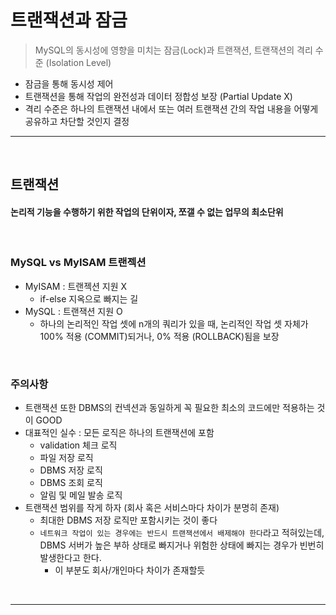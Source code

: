 # 트랜잭션과 잠금
> MySQL의 동시성에 영향을 미치는 잠금(Lock)과 트랜잭션, 트랜잭션의 격리 수준 (Isolation Level)
* 잠금을 통해 동시성 제어 
* 트랜잭션을 통해 작업의 완전성과 데이터 정합성 보장 (Partial Update X)
* 격리 수준은 하나의 트랜잭션 내에서 또는 여러 트랜잭션 간의 작업 내용을 어떻게 공유하고 차단할 것인지 결정

<hr>
<br>

## 트랜잭션
#### 논리적 기능을 수행하기 위한 작업의 단위이자, 쪼갤 수 없는 업무의 최소단위

<br>

### MySQL vs MyISAM 트랜젝션
* MyISAM : 트랜젝션 지원 X
  * if-else 지옥으로 빠지는 길
* MySQL : 트랜잭션 지원 O
  * 하나의 논리적인 작업 셋에 n개의 쿼리가 있을 때, 논리적인 작업 셋 자체가 100% 적용 (COMMIT)되거나, 0% 적용 (ROLLBACK)됨을 보장

<br>

### 주의사항
* 트랜잭션 또한 DBMS의 컨넥션과 동일하게 꼭 필요한 최소의 코드에만 적용하는 것이 GOOD
* 대표적인 실수 : 모든 로직은 하나의 트랜잭션에 포함
  * validation 체크 로직
  * 파일 저장 로직
  * DBMS 저장 로직 
  * DBMS 조회 로직
  * 알림 및 메일 발송 로직
* 트랜잭션 범위를 작게 하자 (회사 혹은 서비스마다 차이가 분명히 존재)
  * 최대한 DBMS 저장 로직만 포함시키는 것이 좋다
  * `네트워크 작업이 있는 경우에는 반드시 트랜잭션에서 배제해야 한다`라고 적혀있는데, DBMS 서버가 높은 부하 상태로 빠지거나 위험한 상태에 빠지는 경우가 빈번히 발생한다고 한다. 
    * 이 부분도 회사/개인마다 차이가 존재할듯

<br>
<hr>
<br>
